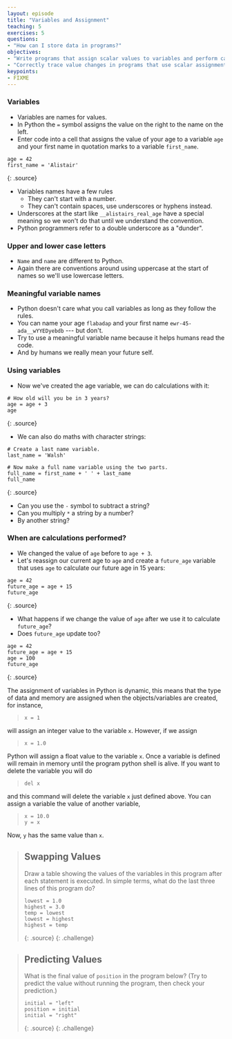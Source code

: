 ```yaml
---
layout: episode
title: "Variables and Assignment"
teaching: 5
exercises: 5
questions:
- "How can I store data in programs?"
objectives:
- "Write programs that assign scalar values to variables and perform calculations with those values."
- "Correctly trace value changes in programs that use scalar assignment."
keypoints:
- FIXME
---
```

### Variables

*   Variables are names for values.
*   In Python the `=` symbol assigns the value on the right to the name on the left.
*   Enter code into a cell that assigns the value of your age to a variable `age` and your first name in quotation marks to a variable `first_name`.

~~~
age = 42
first_name = 'Alistair'
~~~
{: .source}

*   Variables names have a few rules
    *   They can't start with a number.
    *   They can't contain spaces, use underscores or hyphens instead.
*   Underscores at the start like `__alistairs_real_age` have a special meaning so we won't do that until we understand the convention.
*   Python programmers refer to a double underscore as a "dunder".

### Upper and lower case letters

*   `Name` and `name` are different to Python.
*   Again there are conventions around using uppercase at the start of names so we'll use lowercase letters.

### Meaningful variable names

*   Python doesn't care what you call variables as long as they follow the rules.
*   You can name your age `flabadap` and your first name `ewr-45-ada__wYYEDyebdb` --- but don't.
*   Try to use a meaningful variable name because it helps humans read the code.
*   And by humans we really mean your future self.

### Using variables

*   Now we've created the age variable, we can do calculations with it:

~~~
# How old will you be in 3 years?
age = age + 3
age
~~~
{: .source}

*   We can also do maths with character strings:

~~~
# Create a last name variable.
last_name = 'Walsh'

# Now make a full name variable using the two parts.
full_name = first_name + ' ' + last_name
full_name
~~~
{: .source}

*   Can you use the `-` symbol to subtract a string?
*   Can you multiply `*` a string by a number? 
*   By another string?

### When are calculations performed?

*   We changed the value of `age` before to `age + 3`.
*   Let's reassign our current age to `age` and create a `future_age` variable that uses `age` to calculate our future age in 15 years:

~~~
age = 42
future_age = age + 15
future_age
~~~
{: .source}

*   What happens if we change the value of `age` after we use it to calculate `future_age`?
*   Does `future_age` update too?

~~~
age = 42
future_age = age + 15
age = 100
future_age
~~~
{: .source}

The assignment of variables in Python is dynamic, this means that the type of data and memory are assigned when the objects/variables are created, for instance,

> ~~~
> x = 1
> ~~~

will assign an integer value to the variable `x`. However, if we assign

> ~~~
> x = 1.0
> ~~~

Python will assign a float value to the variable `x`. Once a variable is defined will remain in memory until the program python shell is alive. If you want to delete the variable you will do

> ~~~
> del x
> ~~~

and this command will delete the variable `x` just defined above. You can assign a variable the value of another variable,

> ~~~
> x = 10.0
> y = x
> ~~~

Now, `y` has the same value than `x`.

> ## Swapping Values
> 
> Draw a table showing the values of the variables in this program
> after each statement is executed.
> In simple terms, what do the last three lines of this program do?
> 
> ~~~
> lowest = 1.0
> highest = 3.0
> temp = lowest
> lowest = highest
> highest = temp
> ~~~
> {: .source}
{: .challenge}

> ## Predicting Values
> 
> What is the final value of `position` in the program below?
> (Try to predict the value without running the program,
> then check your prediction.)
> 
> ~~~
> initial = "left"
> position = initial
> initial = "right"
> ~~~
> {: .source}
{: .challenge}
